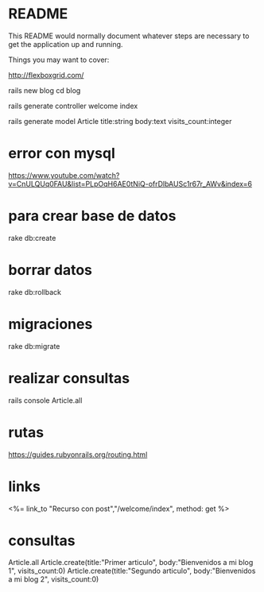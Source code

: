 # README

This README would normally document whatever steps are necessary to get the
application up and running.

Things you may want to cover:

http://flexboxgrid.com/

rails new blog
cd blog

rails generate controller welcome index

rails generate model Article title:string body:text visits_count:integer


# error con mysql
https://www.youtube.com/watch?v=CnULQUq0FAU&list=PLpOqH6AE0tNiQ-ofrDlbAUSc1r67r_AWv&index=6

# para crear base de datos
rake db:create

# borrar datos
rake db:rollback

# migraciones
rake db:migrate

# realizar consultas
rails console
Article.all

# rutas
https://guides.rubyonrails.org/routing.html

# links
<%= link_to "Recurso con post","/welcome/index", method: get %>

# consultas
Article.all
Article.create(title:"Primer articulo", body:"Bienvenidos a mi blog 1", visits_count:0)
Article.create(title:"Segundo articulo", body:"Bienvenidos a mi blog 2", visits_count:0)


